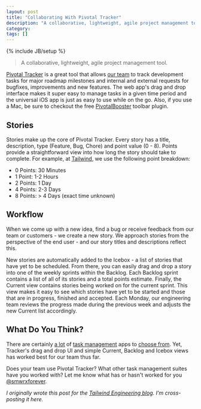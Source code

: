 ```yaml
---
layout: post
title: "Collaborating With Pivotal Tracker"
description: "A collaborative, lightweight, agile project management tool."
category: 
tags: []
---
```

{% include JB/setup %}

<blockquote>
	<p>A collaborative, lightweight, agile project management tool.</p>
</blockquote>

[Pivotal Tracker](http://www.pivotaltracker.com) is a great tool that allows [our team](http://developers.tailwindapp.com) to track development tasks for major roadmap milestones and internal and external requests for bugfixes, improvements and new features. The web app's drag and drop interface makes it super easy to manage tasks in a given time period and the universal iOS app is just as easy to use while on the go. Also, if you use a Mac, be sure to checkout the free [PivotalBooster](http://pivotalbooster.com) toolbar plugin.

Stories
-----
Stories make up the core of Pivotal Tracker. Every story has a title, description, type (Feature, Bug, Chore) and point value (0 - 8). Points provide a straightforward view into how long the story should take to complete. For example, at [Tailwind](http://tailwindapp.com), we use the following point breakdown:
 * 0 Points: 30 Minutes
 * 1 Point: 1-2 Hours
 * 2 Points: 1 Day
 * 4 Points: 2-3 Days
 * 8 Points: > 4 Days (exact time unknown)

Workflow
--------
When we come up with a new idea, find a bug or receive feedback from our team or customers - we create a new story. We approach stories from the perspective of the end user - and our story titles and descriptions reflect this.

New stories are automatically added to the Icebox - a list of stories that have yet to be scheduled. From there, you can easily drag and drop a story into one of the weekly sprints within the Backlog. Each Backlog sprint contains a list of all of its stories and a total points estimate. Finally, the Current view contains stories being worked on for the current sprint. This view makes it easy to see which stories have yet to be started and those that are in progress, finished and accepted. Each Monday, our engineering team reviews the progress made during the previous week and adjusts the new Current list accordingly.

What Do You Think?
------------------
There are certainly [a lot](https://www.atlassian.com/software/jira) of [task management](https://basecamp.com) apps to [choose from](https://asana.com). Yet, Tracker's drag and drop UI and simple Current, Backlog and Icebox views has worked best for our team thus far.

Does your team use Pivotal Tracker? What other task management suites have you worked with? Let me know what has or hasn't worked for you [@smwrxforever](https://twitter.com/smwrxforever).

<p class="text-muted disclaimer">
	<em>I originally wrote this post for the <a href="http://developers.tailwindapp.com/collaborating-with-pivotal-tracker">Tailwind Engineering blog</a>. I'm cross-posting it here.</em>
</p>
